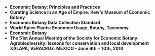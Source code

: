 <ul>
  
 <li><b><a target="_blank" href="https://github.com/manjunath5496/Economic-Botany-Books/blob/master/eco(1).pdf" style="text-decoration:none;">Economic Botany: Principles and Practices</a></b></li>
  
<li><b><a target="_blank" href="https://github.com/manjunath5496/Economic-Botany-Books/blob/master/eco(2).pdf" style="text-decoration:none;">Curating Science in an Age of Empire: Kew's Museum of Economic Botany</a></b></li>

<li><b><a target="_blank" href="https://github.com/manjunath5496/Economic-Botany-Books/blob/master/eco(3).pdf" style="text-decoration:none;">Economic Botany Data Collection Standard</a></b></li>                         
  <li><b><a target="_blank" href="https://github.com/manjunath5496/Economic-Botany-Books/blob/master/eco(4).pdf" style="text-decoration:none;">World Spice Plants: Economic Usage, Botany, Taxonomy</a></b></li>  
     <li><b><a target="_blank" href="https://github.com/manjunath5496/Economic-Botany-Books/blob/master/eco(5).pdf" style="text-decoration:none;">Economic Botany</a></b></li>  
 
  <li><b><a target="_blank" href="https://github.com/manjunath5496/Economic-Botany-Books/blob/master/eco(6).pdf" style="text-decoration:none;">The 51st Annual Meeting of the Society for Economic Botany: Agrobiodiversity: lessons for conservation and local development XALAPA, VERACRUZ. MEXICO - June 6th &minus; 10th, 2010</a></b></li>                         




</ul>
